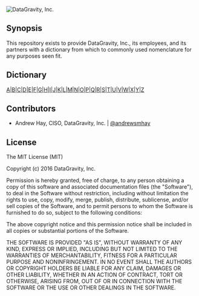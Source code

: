 
 ![](http://datagravity.com/sites/default/files/logo-large.png "DataGravity, Inc.")

## Synopsis

This repository exists to provide DataGravity, Inc., its employees, and its partners with a dictionary from which to commonly used nomenclature for any purposes seen fit.
## Dictionary

[A]( ../master/dictionary/A.md)|[B]( ../master/dictionary/B.md)|[C]( ../master/dictionary/C.md)|[D]( ../master/dictionary/D.md)|[E]( ../master/dictionary/E.md)|[F]( ../master/dictionary/F.md)|[G]( ../master/dictionary/G.md)|[H]( ../master/dictionary/H.md)|[I]( ../master/dictionary/I.md)|[J]( ../master/dictionary/J.md)|[K]( ../master/dictionary/K.md)|[L]( ../master/dictionary/L.md)|[M]( ../master/dictionary/M.md)|[N]( ../master/dictionary/N.md)|[O]( ../master/dictionary/O.md)|[P]( ../master/dictionary/P.md)|[Q]( ../master/dictionary/Q.md)|[R]( ../master/dictionary/R.md)|[S]( ../master/dictionary/S.md)|[T]( ../master/dictionary/T.md)|[U]( ../master/dictionary/U.md)|[V]( ../master/dictionary/V.md)|[W]( ../master/dictionary/W.md)|[X]( ../master/dictionary/X.md)|[Y]( ../master/dictionary/X.md)|[Z]( ../master/dictionary/Z.md)

## Contributors

* Andrew Hay, CISO, DataGravity, Inc. | [@andrewsmhay](https://twitter.com/andrewsmhay)

## License

The MIT License (MIT)

Copyright (c) 2016 DataGravity, Inc.

Permission is hereby granted, free of charge, to any person obtaining a copy of this software and associated documentation files (the "Software"), to deal in the Software without restriction, including without limitation the rights to use, copy, modify, merge, publish, distribute, sublicense, and/or sell copies of the Software, and to permit persons to whom the Software is furnished to do so, subject to the following conditions:

The above copyright notice and this permission notice shall be included in all copies or substantial portions of the Software.

THE SOFTWARE IS PROVIDED "AS IS", WITHOUT WARRANTY OF ANY KIND, EXPRESS OR IMPLIED, INCLUDING BUT NOT LIMITED TO THE WARRANTIES OF MERCHANTABILITY, FITNESS FOR A PARTICULAR PURPOSE AND NONINFRINGEMENT. IN NO EVENT SHALL THE AUTHORS OR COPYRIGHT HOLDERS BE LIABLE FOR ANY CLAIM, DAMAGES OR OTHER LIABILITY, WHETHER IN AN ACTION OF CONTRACT, TORT OR OTHERWISE, ARISING FROM, OUT OF OR IN CONNECTION WITH THE SOFTWARE OR THE USE OR OTHER DEALINGS IN THE SOFTWARE.